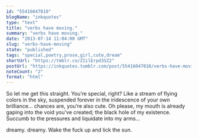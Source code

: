 ```yaml
---
id: "55416047810"
blogName: "inkquotes"
type: "text"
title: "verbs have moving."
summary: "verbs have moving."
date: "2013-07-14 11:04:00 GMT"
slug: "verbs-have-moving"
state: "published"
tags: "special,poetry,prose,girl,cute,dream"
shortUrl: "https://tmblr.co/ZIilErpd3SZ2"
postUrl: "https://inkquotes.tumblr.com/post/55416047810/verbs-have-moving"
noteCount: "2"
format: "html"
---
```


So let me get this straight. You’re special, right? Like a stream of flying colors in the sky, suspended forever in the iridescence of your own brilliance… chances are, you’re also cute. Oh please, my mouth is already gaping into the void you’ve created; the black hole of my existence. Succumb to the pressures and liquidate into my arms…

dreamy. dreamy. Wake the fuck up and lick the sun.